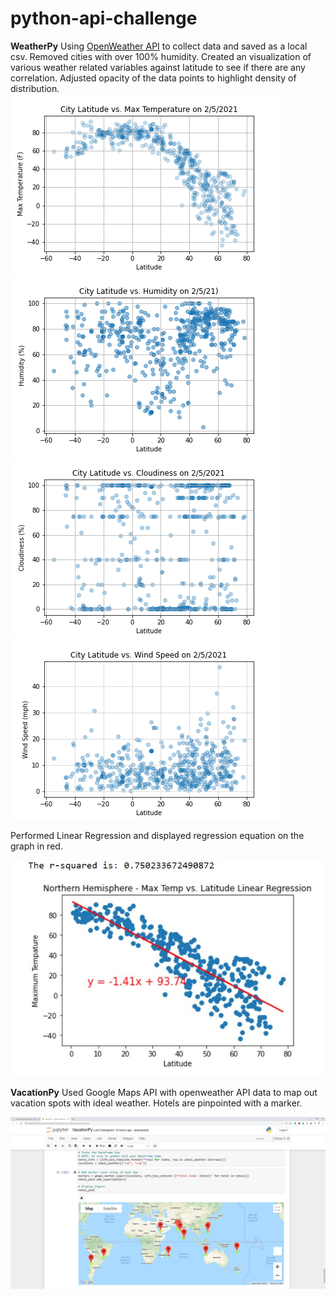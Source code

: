 # python-api-challenge


**WeatherPy**
Using [OpenWeather API](https://openweathermap.org/current) to collect data and saved as a local csv.
Removed cities with over 100% humidity. 
Created an visualization of various weather related variables against latitude to see if there are any correlation.
Adjusted opacity of the data points to highlight density of distribution.
![Max Temp](images/Lat_MaxTemp.png)
![Humid](images/Lat_Humidity.png)
![Cloud](images/Lat_Cloud.png)
![Wspeed](images/lat_wspeed.png)

Performed Linear Regression and displayed regression equation on the graph in red. 

![regression](images/WeatherRegression.JPG)


**VacationPy**
Used Google Maps API with openweather API data to map out vacation spots with ideal weather.
Hotels are pinpointed with a marker.

![hotel](images/Heatmap/Hotel_Screencap.png)

